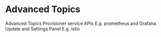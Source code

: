 # Advanced Topics

Advanced Topics
	Provisioner service APIs
E.g. prometheus and Grafana
	Update and Settings Panel
		E.g. istio

